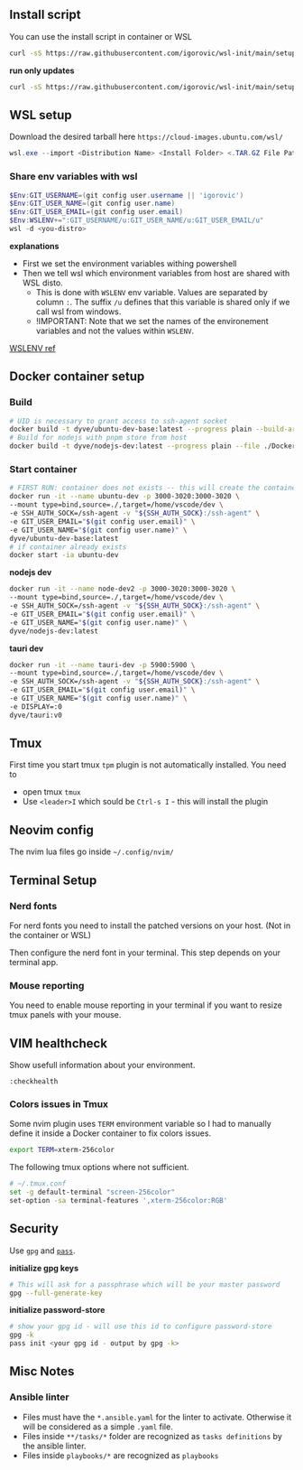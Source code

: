 ## Install script

You can use the install script in container or WSL

```bash
curl -sS https://raw.githubusercontent.com/igorovic/wsl-init/main/setup.sh | /bin/bash
```

**run only updates**

```bash
curl -sS https://raw.githubusercontent.com/igorovic/wsl-init/main/setup.sh | /bin/bash -s -- -u
```

## WSL setup

Download the desired tarball here `https://cloud-images.ubuntu.com/wsl/`

```powershell
wsl.exe --import <Distribution Name> <Install Folder> <.TAR.GZ File Path>
```

### Share env variables with wsl

```powershell
$Env:GIT_USERNAME=(git config user.username || 'igorovic')
$Env:GIT_USER_NAME=(git config user.name)
$Env:GIT_USER_EMAIL=(git config user.email)
$Env:WSLENV+=":GIT_USERNAME/u:GIT_USER_NAME/u:GIT_USER_EMAIL/u"
wsl -d <you-distro>
```

**explanations**

- First we set the environment variables withing powershell
- Then we tell wsl which environment variables from host are shared with WSL disto.
  - This is done with `WSLENV` env variable. Values are separated by column `:`. The suffix `/u` defines that this variable is shared only if we call wsl from windows.
  - !IMPORTANT: Note that we set the names of the environement variables and not the values within `WSLENV`.

[WSLENV ref](https://devblogs.microsoft.com/commandline/share-environment-vars-between-wsl-and-windows/)

## Docker container setup

### Build

```bash
# UID is necessary to grant access to ssh-agent socket
docker build -t dyve/ubuntu-dev-base:latest --progress plain --build-arg "UID=${UID}" --file ./Docker/Dockerfile.ubuntu-dev-base .
# Build for nodejs with pnpm store from host
docker build -t dyve/nodejs-dev:latest --progress plain --file ./Docker/node-pnpm.Dockerfile .
```

### Start container

```bash
# FIRST RUN: container does not exists -- this will create the container
docker run -it --name ubuntu-dev -p 3000-3020:3000-3020 \
--mount type=bind,source=./,target=/home/vscode/dev \
-e SSH_AUTH_SOCK=/ssh-agent -v "${SSH_AUTH_SOCK}:/ssh-agent" \
-e GIT_USER_EMAIL="$(git config user.email)" \
-e GIT_USER_NAME="$(git config user.name)" \
dyve/ubuntu-dev-base:latest
# if container already exists
docker start -ia ubuntu-dev
```

**nodejs dev**

```bash
docker run -it --name node-dev2 -p 3000-3020:3000-3020 \
--mount type=bind,source=./,target=/home/vscode/dev \
-e SSH_AUTH_SOCK=/ssh-agent -v "${SSH_AUTH_SOCK}:/ssh-agent" \
-e GIT_USER_EMAIL="$(git config user.email)" \
-e GIT_USER_NAME="$(git config user.name)" \
dyve/nodejs-dev:latest
```

**tauri dev**

```bash
docker run -it --name tauri-dev -p 5900:5900 \
--mount type=bind,source=./,target=/home/vscode/dev \
-e SSH_AUTH_SOCK=/ssh-agent -v "${SSH_AUTH_SOCK}:/ssh-agent" \
-e GIT_USER_EMAIL="$(git config user.email)" \
-e GIT_USER_NAME="$(git config user.name)" \
-e DISPLAY=:0
dyve/tauri:v0
```

## Tmux

First time you start tmux `tpm` plugin is not automatically installed. You need to

- open tmux `tmux`
- Use `<leader>I` which sould be `Ctrl-s I` - this will install the plugin

## Neovim config

The nvim lua files go inside `~/.config/nvim/`

## Terminal Setup

### Nerd fonts

For nerd fonts you need to install the patched versions on your host. (Not in the container or WSL)

Then configure the nerd font in your terminal. This step depends on your terminal app.

### Mouse reporting

You need to enable mouse reporting in your terminal if you want to resize tmux panels with your mouse.

## VIM healthcheck

Show usefull information about your environment.

```vimcmd
:checkhealth
```

### Colors issues in Tmux

Some nvim plugin uses `TERM` environment variable so I had to manually define it inside a Docker container to fix colors issues.

```bash
export TERM=xterm-256color
```

The following tmux options where not sufficient.

```bash
# ~/.tmux.conf
set -g default-terminal "screen-256color"
set-option -sa terminal-features ',xterm-256color:RGB'
```

## Security

Use `gpg` and [`pass`](https://www.passwordstore.org/).

**initialize gpg keys**

```bash
# This will ask for a passphrase which will be your master password
gpg --full-generate-key
```

**initialize password-store**

```bash
# show your gpg id - will use this id to configure password-store
gpg -k
pass init <your gpg id - output by gpg -k>
```

## Misc Notes

### Ansible linter

- Files must have the `*.ansible.yaml` for the linter to activate. Otherwise it will be considered as a simple `.yaml` file.
- Files inside `**/tasks/*` folder are recognized as `tasks definitions` by the ansible linter.
- Files inside `playbooks/*` are recognized as `playbooks`
